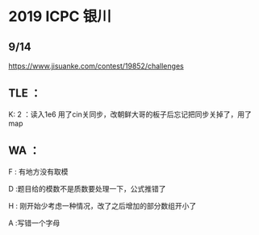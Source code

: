 # 2019 ICPC 银川

## 9/14

https://www.jisuanke.com/contest/19852/challenges



## TLE ：

K: 2 ：读入1e6 用了cin关同步，改朝鲜大哥的板子后忘记把同步关掉了，用了map



## WA ：

F : 有地方没有取模

D :题目给的模数不是质数要处理一下，公式推错了

H : 刚开始少考虑一种情况，改了之后增加的部分数组开小了

A :写错一个字母
